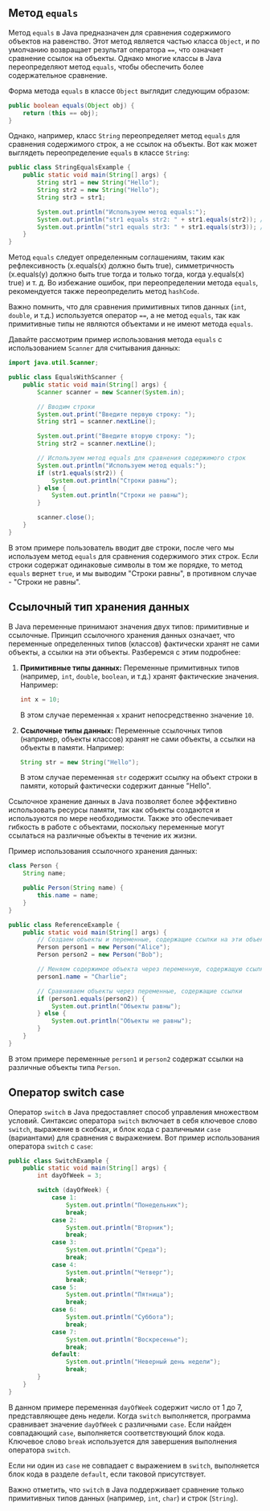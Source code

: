 ## Метод `equals`

Метод `equals` в Java предназначен для сравнения содержимого объектов на равенство. Этот метод является частью класса `Object`, и по умолчанию возвращает результат оператора `==`, что означает сравнение ссылок на объекты. Однако многие классы в Java переопределяют метод `equals`, чтобы обеспечить более содержательное сравнение.

Форма метода `equals` в классе `Object` выглядит следующим образом:

```java
public boolean equals(Object obj) {
    return (this == obj);
}
```

Однако, например, класс `String` переопределяет метод `equals` для сравнения содержимого строк, а не ссылок на объекты. Вот как может выглядеть переопределение `equals` в классе `String`:

```java
public class StringEqualsExample {
    public static void main(String[] args) {
        String str1 = new String("Hello");
        String str2 = new String("Hello");
        String str3 = str1;

        System.out.println("Используем метод equals:");
        System.out.println("str1 equals str2: " + str1.equals(str2)); // true, так как содержимое одинаково
        System.out.println("str1 equals str3: " + str1.equals(str3)); // true, так как содержимое одинаково
    }
}
```

Метод `equals` следует определенным соглашениям, таким как рефлексивность (x.equals(x) должно быть true), симметричность (x.equals(y) должно быть true тогда и только тогда, когда y.equals(x) true) и т. д. Во избежание ошибок, при переопределении метода `equals`, рекомендуется также переопределить метод `hashCode`.

Важно помнить, что для сравнения примитивных типов данных (`int`, `double`, и т.д.) используется оператор `==`, а не метод `equals`, так как примитивные типы не являются объектами и не имеют метода `equals`.

Давайте рассмотрим пример использования метода `equals` с использованием `Scanner` для считывания данных:

```java
import java.util.Scanner;

public class EqualsWithScanner {
    public static void main(String[] args) {
        Scanner scanner = new Scanner(System.in);

        // Вводим строки
        System.out.print("Введите первую строку: ");
        String str1 = scanner.nextLine();

        System.out.print("Введите вторую строку: ");
        String str2 = scanner.nextLine();

        // Используем метод equals для сравнения содержимого строк
        System.out.println("Используем метод equals:");
        if (str1.equals(str2)) {
            System.out.println("Строки равны");
        } else {
            System.out.println("Строки не равны");
        }

        scanner.close();
    }
}
```

В этом примере пользователь вводит две строки, после чего мы используем метод `equals` для сравнения содержимого этих строк. Если строки содержат одинаковые символы в том же порядке, то метод `equals` вернет `true`, и мы выводим "Строки равны", в противном случае - "Строки не равны".

## Ссылочный тип хранения данных

В Java переменные принимают значения двух типов: примитивные и ссылочные. Принцип ссылочного хранения данных означает, что переменные определенных типов (классов) фактически хранят не сами объекты, а ссылки на эти объекты. Разберемся с этим подробнее:

1. **Примитивные типы данных:** Переменные примитивных типов (например, `int`, `double`, `boolean`, и т.д.) хранят фактические значения. Например:

    ```java
    int x = 10;
    ```

    В этом случае переменная `x` хранит непосредственно значение `10`.

2. **Ссылочные типы данных:** Переменные ссылочных типов (например, объекты классов) хранят не сами объекты, а ссылки на объекты в памяти. Например:

    ```java
    String str = new String("Hello");
    ```

    В этом случае переменная `str` содержит ссылку на объект строки в памяти, который фактически содержит данные "Hello".

Ссылочное хранение данных в Java позволяет более эффективно использовать ресурсы памяти, так как объекты создаются и используются по мере необходимости. Также это обеспечивает гибкость в работе с объектами, поскольку переменные могут ссылаться на различные объекты в течение их жизни.

Пример использования ссылочного хранения данных:

```java
class Person {
    String name;

    public Person(String name) {
        this.name = name;
    }
}

public class ReferenceExample {
    public static void main(String[] args) {
        // Создаем объекты и переменные, содержащие ссылки на эти объекты
        Person person1 = new Person("Alice");
        Person person2 = new Person("Bob");

        // Меняем содержимое объекта через переменную, содержащую ссылку
        person1.name = "Charlie";

        // Сравниваем объекты через переменные, содержащие ссылки
        if (person1.equals(person2)) {
            System.out.println("Объекты равны");
        } else {
            System.out.println("Объекты не равны");
        }
    }
}
```

В этом примере переменные `person1` и `person2` содержат ссылки на различные объекты типа `Person`.

## Оператор switch case

Оператор `switch` в Java предоставляет способ управления множеством условий. Синтаксис оператора `switch` включает в себя ключевое слово `switch`, выражение в скобках, и блок кода с различными `case` (вариантами) для сравнения с выражением. Вот пример использования оператора `switch` с `case`:

```java
public class SwitchExample {
    public static void main(String[] args) {
        int dayOfWeek = 3;

        switch (dayOfWeek) {
            case 1:
                System.out.println("Понедельник");
                break;
            case 2:
                System.out.println("Вторник");
                break;
            case 3:
                System.out.println("Среда");
                break;
            case 4:
                System.out.println("Четверг");
                break;
            case 5:
                System.out.println("Пятница");
                break;
            case 6:
                System.out.println("Суббота");
                break;
            case 7:
                System.out.println("Воскресенье");
                break;
            default:
                System.out.println("Неверный день недели");
                break;
        }
    }
}
```

В данном примере переменная `dayOfWeek` содержит число от 1 до 7, представляющее день недели. Когда `switch` выполняется, программа сравнивает значение `dayOfWeek` с различными `case`. Если найден совпадающий `case`, выполняется соответствующий блок кода. Ключевое слово `break` используется для завершения выполнения оператора `switch`.

Если ни один из `case` не совпадает с выражением в `switch`, выполняется блок кода в разделе `default`, если таковой присутствует.

Важно отметить, что `switch` в Java поддерживает сравнение только примитивных типов данных (например, `int`, `char`) и строк (`String`). 